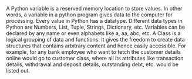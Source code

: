 A Python variable is a reserved memory location to store values. In other words, a variable in a python program gives data to the computer for processing. 
Every value in Python has a datatype. Different data types in Python are Numbers, List, Tuple, Strings, Dictionary, etc. Variables can be declared by any name or even alphabets like a, aa, abc, etc.
A Class is a logical grouping of data and functions. It gives the freedom to create data structures that contains arbitrary content and hence easily accessible. 
For example, for any bank employee who want to fetch the customer details online would go to customer class, where all its attributes like transaction details, withdrawal and deposit details, outstanding debt, etc. would be listed out.
